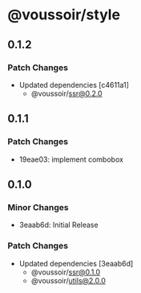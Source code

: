 # @voussoir/style

## 0.1.2

### Patch Changes

- Updated dependencies [c4611a1]
  - @voussoir/ssr@0.2.0

## 0.1.1

### Patch Changes

- 19eae03: implement combobox

## 0.1.0

### Minor Changes

- 3eaab6d: Initial Release

### Patch Changes

- Updated dependencies [3eaab6d]
  - @voussoir/ssr@0.1.0
  - @voussoir/utils@2.0.0
